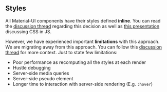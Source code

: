 ## Styles

All Material-UI components have their styles defined **inline**.
You can read the [discussion thread](https://github.com/callemall/material-ui/issues/30)
regarding this decision as well as [this presentation](https://speakerdeck.com/vjeux/react-css-in-js)
discussing CSS in JS.

However, we have experienced important **limitations** with this approach.
We are migrating away from this approach. You can follow this [discussion thread](https://github.com/callemall/material-ui/issues/4066) for more context.
Just to state few limitations:
 - Poor performance as recomputing all the styles at each render
 - Hustle debugging
 - Server-side media queries
 - Server-side pseudo element
 - Longer time to interaction with server-side rendering (E.g. `:hover`)
